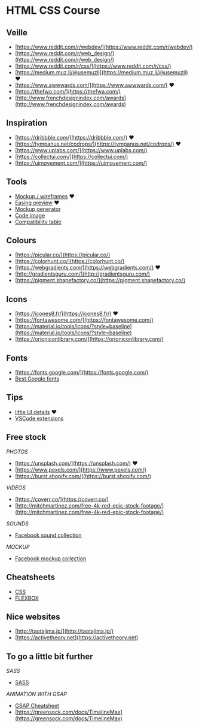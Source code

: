 # HTML CSS Course

## Veille

- [https://www.reddit.com/r/webdev/](https://www.reddit.com/r/webdev/)
- [https://www.reddit.com/r/web_design/](https://www.reddit.com/r/web_design/)
- [https://www.reddit.com/r/css/](https://www.reddit.com/r/css/)
- [https://medium.muz.li/@usemuzli](https://medium.muz.li/@usemuzli) :hearts:
- [https://www.awwwards.com/](https://www.awwwards.com/) :hearts:
- [https://thefwa.com/](https://thefwa.com/)
- [http://www.frenchdesignindex.com/awards](http://www.frenchdesignindex.com/awards)

## Inspiration

- [https://dribbble.com/](https://dribbble.com/) :hearts:
- [https://tympanus.net/codrops/](https://tympanus.net/codrops/) :hearts:
- [https://www.uplabs.com/](https://www.uplabs.com/)
- [https://collectui.com/](https://collectui.com/)
- [https://uimovement.com/](https://uimovement.com/)

## Tools
- [Mockup / wireframes](https://www.figma.com) :hearts:
- [Easing preview](https://matthewlein.com/tools/ceaser) :hearts:
- [Mockup generator](http://threed.io/)
- [Code image](https://carbon.now.sh/?bg=rgba(171%2C%20184%2C%20195%2C%201)&t=seti&wt=none&l=javascript&ds=true&dsyoff=18px&dsblur=68px&wc=true&wa=true&pv=48px&ph=32px&ln=false&fm=Hack&fs=17px&lh=133%25&si=false&es=2x&wm=false&ts=false)
- [Compatibility table](https://caniuse.com/)

## Colours

- [https://picular.co/](https://picular.co/)
- [https://colorhunt.co/](https://colorhunt.co/)
- [https://webgradients.com/](https://webgradients.com/) :hearts:
- [http://gradientsguru.com/](http://gradientsguru.com/)
- [https://pigment.shapefactory.co/](https://pigment.shapefactory.co/)

## Icons

- [https://icones8.fr/](https://icones8.fr/) :hearts:
- [https://fontawesome.com/](https://fontawesome.com/)
- [https://material.io/tools/icons/?style=baseline](https://material.io/tools/icons/?style=baseline)
- [https://orioniconlibrary.com/](https://orioniconlibrary.com/)

## Fonts

- [https://fonts.google.com/](https://fonts.google.com/)
- [Best Google fonts](http://s.muz.li/YzBiMGFkM2Nk)

## Tips

- [little UI details](https://twitter.com/i/moments/880688233641848832) :hearts:
- [VSCode extensions](https://medium.freecodecamp.org/immensely-upgrade-your-development-environment-with-these-visual-studio-code-extensions-9cd790478530)

## Free stock

*PHOTOS*
- [https://unsplash.com/](https://unsplash.com/) :hearts:
- [https://www.pexels.com/](https://www.pexels.com/)
- [https://burst.shopify.com/](https://burst.shopify.com/)

*VIDEOS*
- [https://coverr.co/](https://coverr.co/)
- [http://mitchmartinez.com/free-4k-red-epic-stock-footage/](http://mitchmartinez.com/free-4k-red-epic-stock-footage/)

*SOUNDS*
- [Facebook sound collection](https://www.facebook.com/creator/studio/?reference=redirect_from_sound_collection&tab=sound_collection&context_id=0&collection_id=all_pages&sound_collection_tab=sound_tracks)

*MOCKUP*
- [Facebook mockup collection](https://facebook.design/devices)

## Cheatsheets

- [CSS](https://devhints.io/css)
- [FLEXBOX](https://devhints.io/css-flexbox)

## Nice websites

- [http://taotajima.jp/](http://taotajima.jp/)
- [https://activetheory.net](https://activetheory.net)

## To go a little bit further

*SASS*
- [SASS](https://devhints.io/sass)

*ANIMATION WITH GSAP*
- [GSAP Cheatsheet](https://ihatetomatoes.net/wp-content/uploads/2016/07/GreenSock-Cheatsheet-4.pdf)
- [https://greensock.com/docs/TimelineMax](https://greensock.com/docs/TimelineMax)
